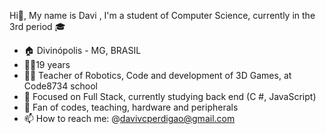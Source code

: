 Hi👋,
My name is Davi , I'm a student of Computer Science, currently in the 3rd period 🎓 

- 🏠 Divinópolis - MG, BRASIL
- 👱‍♂️19 years
- 👨‍🏫 Teacher of Robotics, Code and development of 3D Games, at Code8734 school
- 🎯 Focused on Full Stack, currently studying back end (C #, JavaScript)
- 📄 Fan of codes, teaching, hardware and peripherals
- 📫 How to reach me: @davivcperdigao@gmail.com

